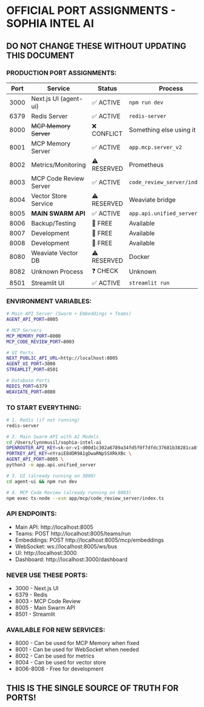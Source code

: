 # OFFICIAL PORT ASSIGNMENTS - SOPHIA INTEL AI
## DO NOT CHANGE THESE WITHOUT UPDATING THIS DOCUMENT

### PRODUCTION PORT ASSIGNMENTS:

| Port | Service | Status | Process |
|------|---------|--------|---------|
| 3000 | Next.js UI (agent-ui) | ✅ ACTIVE | `npm run dev` |
| 6379 | Redis Server | ✅ ACTIVE | `redis-server` |
| 8000 | ~~MCP Memory Server~~ | ❌ CONFLICT | Something else using it |
| 8001 | MCP Memory Server | ✅ ACTIVE | `app.mcp.server_v2` |
| 8002 | Metrics/Monitoring | ⚠️ RESERVED | Prometheus |
| 8003 | MCP Code Review Server | ✅ ACTIVE | `code_review_server/index.ts` |
| 8004 | Vector Store Service | ⚠️ RESERVED | Weaviate bridge |
| 8005 | **MAIN SWARM API** | ✅ ACTIVE | `app.api.unified_server` |
| 8006 | Backup/Testing | 🚫 FREE | Available |
| 8007 | Development | 🚫 FREE | Available |
| 8008 | Development | 🚫 FREE | Available |
| 8080 | Weaviate Vector DB | ⚠️ RESERVED | Docker |
| 8082 | Unknown Process | ❓ CHECK | Unknown |
| 8501 | Streamlit UI | ✅ ACTIVE | `streamlit run` |

### ENVIRONMENT VARIABLES:
```bash
# Main API Server (Swarm + Embeddings + Teams)
AGENT_API_PORT=8005

# MCP Servers
MCP_MEMORY_PORT=8000
MCP_CODE_REVIEW_PORT=8003

# UI Ports
NEXT_PUBLIC_API_URL=http://localhost:8005
AGENT_UI_PORT=3000
STREAMLIT_PORT=8501

# Database Ports
REDIS_PORT=6379
WEAVIATE_PORT=8080
```

### TO START EVERYTHING:
```bash
# 1. Redis (if not running)
redis-server

# 2. Main Swarm API with AI Models
cd /Users/lynnmusil/sophia-intel-ai
OPENROUTER_API_KEY=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 \
PORTKEY_API_KEY=nYraiE8dOR9A1gDwaRNpSSXRkXBc \
AGENT_API_PORT=8005 \
python3 -m app.api.unified_server

# 3. UI (already running on 3000)
cd agent-ui && npm run dev

# 4. MCP Code Review (already running on 8003)
npm exec ts-node --esm app/mcp/code_review_server/index.ts
```

### API ENDPOINTS:
- Main API: http://localhost:8005
- Teams: POST http://localhost:8005/teams/run
- Embeddings: POST http://localhost:8005/mcp/embeddings
- WebSocket: ws://localhost:8005/ws/bus
- UI: http://localhost:3000
- Dashboard: http://localhost:3000/dashboard

### NEVER USE THESE PORTS:
- 3000 - Next.js UI
- 6379 - Redis
- 8003 - MCP Code Review
- 8005 - Main Swarm API
- 8501 - Streamlit

### AVAILABLE FOR NEW SERVICES:
- 8000 - Can be used for MCP Memory when fixed
- 8001 - Can be used for WebSocket when needed
- 8002 - Can be used for metrics
- 8004 - Can be used for vector store
- 8006-8008 - Free for development

## THIS IS THE SINGLE SOURCE OF TRUTH FOR PORTS!